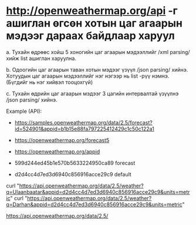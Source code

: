 # http://openweathermap.org/api -г ашиглан өгсөн хотын цаг агаарын мэдээг дараах байдлаар харуул

a. Тухайн өдрөөс хойш 5 хоногийн цаг агаарын мэдээллийг /xml parsing/ хийж list ашиглан харуулна.

b. Одоогийн цаг агаарын таван хотын мэдээг үзүүл /json parsing/ хийнэ.
   Хотуудын цаг агаарын мэдээллийг нэг нэгээр нь list -рүү нэмнэ. (Бүгдийг нь нэг хийвэл тооцохгүй)

c. Тухайн өдрийн цаг агаарын мэдээг 3 цагийн интервалтай үзүүлнэ /json parsing/ хийнэ.

Example (API): 
* https://samples.openweathermap.org/data/2.5/forecast?id=524901&appid=b1b15e88fa797225412429c1c50c122a1

* https://openweathermap.org/forecast5

* https://openweathermap.org/appid

* 599d244ed45b1e570b5633224950ca89 forecast
* d2d4cc4d7ed3d6940c856916acce29c9 default

curl "https://api.openweathermap.org/data/2.5/weather?q=Ulaanbaatar&appid=d2d4cc4d7ed3d6940c856916acce29c9&units=metric"
curl "https://api.openweathermap.org/data/2.5/weather?q=Darhan&appid=d2d4cc4d7ed3d6940c856916acce29c9&units=metric"

https://api.openweathermap.org/data/2.5/
